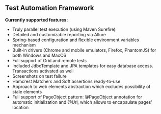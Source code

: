 Test Automation Framework
- 
 
**Currently supported features:**

- Truly parallel test execution (using Maven Surefire)
- Detailed and customizable reporting via Allure
- Spring-based configuration and flexible environment variables mechanism
- Built-in drivers (Chrome and mobile emulators, Firefox, PhantomJS) for both Windows and MacOS
- Full support of Grid and remote tests
- Included JdbcTemplate and JPA templates for easy database access. Transactions activated as well
- Screenshots on test failure
- Hamcrest Matchers and Soft assertions ready-to-use
- Approach to web elements abstraction which excludes possibility of stale elements
- Full support of PageObject pattern: @PageObject annotation for automatic initialization and @Url, which allows to encapsulate pages' location  
